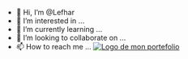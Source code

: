 - 👋 Hi, I’m @Lefhar
- 👀 I’m interested in ...
- 🌱 I’m currently learning ...
- 💞️ I’m looking to collaborate on ...
- 📫 How to reach me ...
[![Logo de mon portefolio]([lien_vers_image](https://lefebvreharold.fr/assets/file/portfolioSymfony-min.webp))](https://lefebvreharold.fr)
<!---
Lefhar/Lefhar is a ✨ special ✨ repository because its `README.md` (this file) appears on your GitHub profile.
You can click the Preview link to take a look at your changes.
--->
